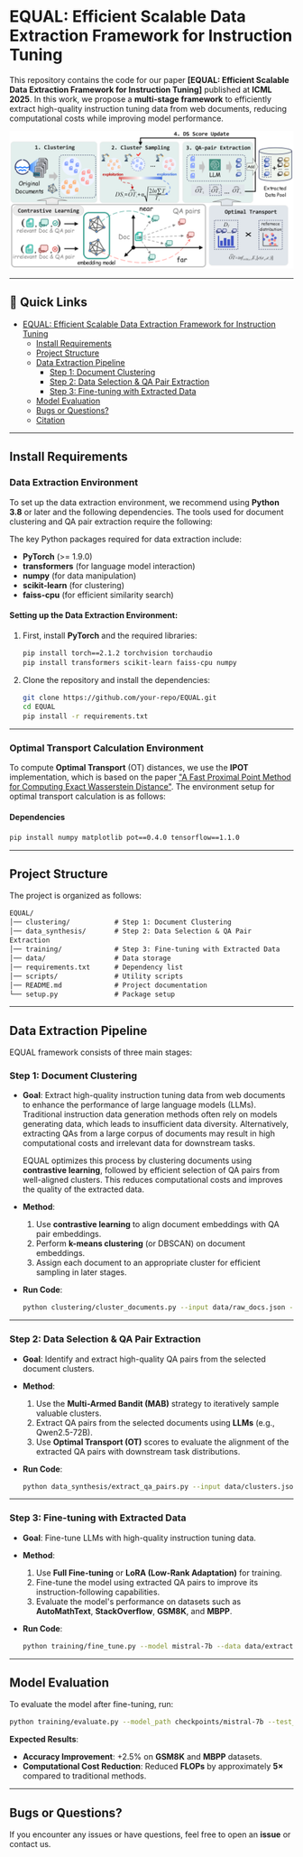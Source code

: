 # **EQUAL: Efficient Scalable Data Extraction Framework for Instruction Tuning**

This repository contains the code for our paper **[EQUAL: Efficient Scalable Data Extraction Framework for Instruction Tuning]** published at **ICML 2025**. In this work, we propose a **multi-stage framework** to efficiently extract high-quality instruction tuning data from web documents, reducing computational costs while improving model performance.

![Method Overview](pic/pic_1.png)

---

## 🔗 **Quick Links**
- [EQUAL: Efficient Scalable Data Extraction Framework for Instruction Tuning](#equal-efficient-scalable-data-extraction-framework-for-instruction-tuning)
  - [Install Requirements](#install-requirements)
  - [Project Structure](#project-structure)
  - [Data Extraction Pipeline](#data-extraction-pipeline)
    - [Step 1: Document Clustering](#step-1-document-clustering)
    - [Step 2: Data Selection & QA Pair Extraction](#step-2-data-selection--qa-pair-extraction)
    - [Step 3: Fine-tuning with Extracted Data](#step-3-fine-tuning-with-extracted-data)
  - [Model Evaluation](#model-evaluation)
  - [Bugs or Questions?](#bugs-or-questions)
  - [Citation](#citation)

---

## **Install Requirements**

### **Data Extraction Environment**

To set up the data extraction environment, we recommend using **Python 3.8** or later and the following dependencies. The tools used for document clustering and QA pair extraction require the following:

The key Python packages required for data extraction include:
- **PyTorch** (>= 1.9.0)
- **transformers** (for language model interaction)
- **numpy** (for data manipulation)
- **scikit-learn** (for clustering)
- **faiss-cpu** (for efficient similarity search)
  
#### **Setting up the Data Extraction Environment**:
1. First, install **PyTorch** and the required libraries:
    ```bash
    pip install torch==2.1.2 torchvision torchaudio
    pip install transformers scikit-learn faiss-cpu numpy
    ```

2. Clone the repository and install the dependencies:
    ```bash
    git clone https://github.com/your-repo/EQUAL.git
    cd EQUAL
    pip install -r requirements.txt
    ```

---

### **Optimal Transport Calculation Environment**

To compute **Optimal Transport** (OT) distances, we use the **IPOT** implementation, which is based on the paper ["A Fast Proximal Point Method for Computing Exact Wasserstein Distance"](https://arxiv.org/abs/1802.04307). The environment setup for optimal transport calculation is as follows:

#### **Dependencies**
```bash
pip install numpy matplotlib pot==0.4.0 tensorflow==1.1.0
```

---

## **Project Structure**
The project is organized as follows:
```
EQUAL/
│── clustering/           # Step 1: Document Clustering
│── data_synthesis/       # Step 2: Data Selection & QA Pair Extraction
│── training/             # Step 3: Fine-tuning with Extracted Data
│── data/                 # Data storage
│── requirements.txt      # Dependency list
│── scripts/              # Utility scripts
│── README.md             # Project documentation
└── setup.py              # Package setup
```

---

## **Data Extraction Pipeline**

EQUAL framework consists of three main stages:

### **Step 1: Document Clustering**
- **Goal**: Extract high-quality instruction tuning data from web documents to enhance the performance of large language models (LLMs). Traditional instruction data generation methods often rely on models generating data, which leads to insufficient data diversity. Alternatively, extracting QAs from a large corpus of documents may result in high computational costs and irrelevant data for downstream tasks.
  
  EQUAL optimizes this process by clustering documents using **contrastive learning**, followed by efficient selection of QA pairs from well-aligned clusters. This reduces computational costs and improves the quality of the extracted data.

- **Method**:
  1. Use **contrastive learning** to align document embeddings with QA pair embeddings.
  2. Perform **k-means clustering** (or DBSCAN) on document embeddings.
  3. Assign each document to an appropriate cluster for efficient sampling in later stages.

- **Run Code**:
  ```bash
  python clustering/cluster_documents.py --input data/raw_docs.json --output data/clusters.json
  ```

---

### **Step 2: Data Selection & QA Pair Extraction**
- **Goal**: Identify and extract high-quality QA pairs from the selected document clusters.
- **Method**:
  1. Use the **Multi-Armed Bandit (MAB)** strategy to iteratively sample valuable clusters.
  2. Extract QA pairs from the selected documents using **LLMs** (e.g., Qwen2.5-72B).
  3. Use **Optimal Transport (OT)** scores to evaluate the alignment of the extracted QA pairs with downstream task distributions.
  
- **Run Code**:
  ```bash
  python data_synthesis/extract_qa_pairs.py --input data/clusters.json --output data/extracted_qa.json
  ```

---

### **Step 3: Fine-tuning with Extracted Data**
- **Goal**: Fine-tune LLMs with high-quality instruction tuning data.
- **Method**:
  1. Use **Full Fine-tuning** or **LoRA (Low-Rank Adaptation)** for training.
  2. Fine-tune the model using extracted QA pairs to improve its instruction-following capabilities.
  3. Evaluate the model's performance on datasets such as **AutoMathText**, **StackOverflow**, **GSM8K**, and **MBPP**.

- **Run Code**:
  ```bash
  python training/fine_tune.py --model mistral-7b --data data/extracted_qa.json --epochs 4
  ```

---

## **Model Evaluation**
To evaluate the model after fine-tuning, run:
```bash
python training/evaluate.py --model_path checkpoints/mistral-7b --test_set datasets/gsm8k.json
```
**Expected Results**:
- **Accuracy Improvement**: +2.5% on **GSM8K** and **MBPP** datasets.
- **Computational Cost Reduction**: Reduced **FLOPs** by approximately **5×** compared to traditional methods.

---

## **Bugs or Questions?**
If you encounter any issues or have questions, feel free to open an **issue** or contact us.
